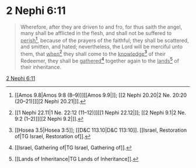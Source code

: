 # 2 Nephi 6:11

> Wherefore, after they are driven to and fro, for thus saith the angel, many shall be afflicted in the flesh, and shall not be suffered to <u>perish</u>[^a], because of the prayers of the faithful; they shall be scattered, and smitten, and hated; nevertheless, the Lord will be merciful unto them, that <u>when</u>[^b] they shall come to the <u>knowledge</u>[^c] of their Redeemer, they shall be <u>gathered</u>[^d] together again to the <u>lands</u>[^e] of their inheritance.

[2 Nephi 6:11](https://www.churchofjesuschrist.org/study/scriptures/bofm/2-ne/6?lang=eng&id=p11#p11)


[^a]: [[Amos 9.8|Amos 9:8 (8–9)]][[Amos 9.9|]]; [[2 Nephi 20.20|2 Ne. 20:20 (20–21)]][[2 Nephi 20.21|]].  
[^b]: [[1 Nephi 22.11|1 Ne. 22:12 (11–12)]][[1 Nephi 22.12|]]; [[2 Nephi 9.1|2 Ne. 9:2 (1–2)]][[2 Nephi 9.2|]].  
[^c]: [[Hosea 3.5|Hosea 3:5]]; [[D&C 113.10|D&C 113:10]]. [[Israel, Restoration of|TG Israel, Restoration of]].  
[^d]: [[Israel, Gathering of|TG Israel, Gathering of]].  
[^e]: [[Lands of Inheritance|TG Lands of Inheritance]].  
